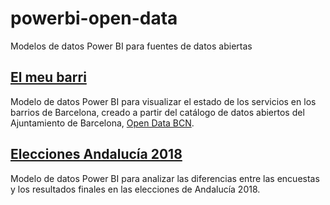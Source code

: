 # powerbi-open-data
Modelos de datos Power BI para fuentes de datos abiertas

## [El meu barri](el-meu-barri)
Modelo de datos Power BI para visualizar el estado de los servicios en los barrios de Barcelona, creado a partir del catálogo de datos abiertos del Ajuntamiento de Barcelona, [Open Data BCN](http://opendata-ajuntament.barcelona.cat).

## [Elecciones Andalucía 2018](elecciones-andalucia-2018)
Modelo de datos Power BI para analizar las diferencias entre las encuestas y los resultados finales en las elecciones de Andalucía 2018.
